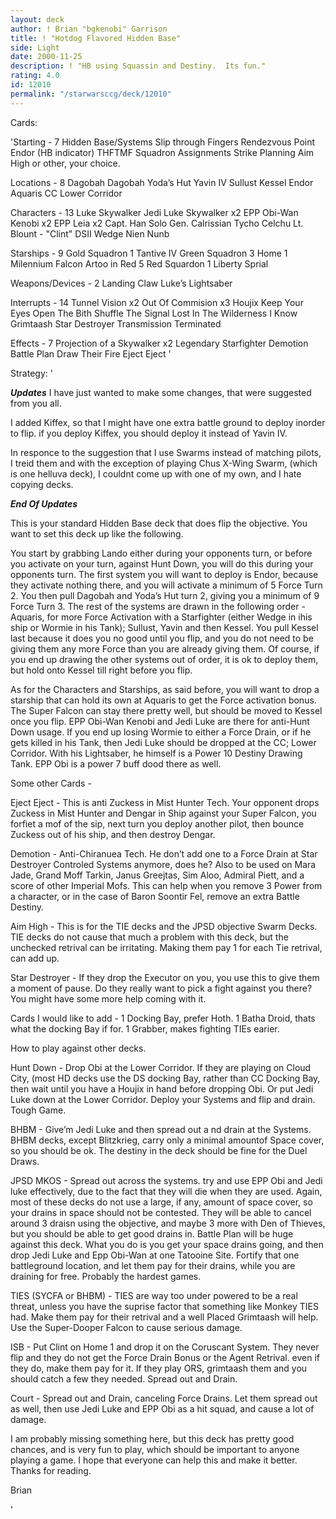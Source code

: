 ```yaml
---
layout: deck
author: ! Brian "bgkenobi" Garrison
title: ! "Hotdog Flavored Hidden Base"
side: Light
date: 2000-11-25
description: ! "HB using Squassin and Destiny.	Its fun."
rating: 4.0
id: 12010
permalink: "/starwarsccg/deck/12010"
---
```

Cards: 

'Starting - 7
Hidden Base/Systems Slip through Fingers
Rendezvous Point
Endor (HB indicator)
THFTMF
Squadron Assignments
Strike Planning
Aim High or other, your choice.

Locations - 8
Dagobah
Dagobah Yoda’s Hut
Yavin IV
Sullust
Kessel
Endor
Aquaris
CC Lower Corridor

Characters - 13
Luke Skywalker
Jedi Luke Skywalker x2
EPP Obi-Wan Kenobi x2
EPP Leia x2
Capt. Han Solo
Gen. Calrissian
Tycho Celchu
Lt. Blount - "Clint"
DSII Wedge
Nien Nunb

Starships - 9
Gold Squadron 1
Tantive IV
Green Squadron 3
Home 1
Milennium Falcon
Artoo in Red 5
Red Squardon 1
Liberty
Sprial

Weapons/Devices - 2
Landing Claw
Luke’s Lightsaber

Interrupts - 14
Tunnel Vision x2
Out Of Commision x3
Houjix
Keep Your Eyes Open
The Bith Shuffle
The Signal
Lost In The Wilderness
I Know
Grimtaash
Star Destroyer
Transmission Terminated

Effects - 7
Projection of a Skywalker x2
Legendary Starfighter
Demotion
Battle Plan
Draw Their Fire
Eject Eject
'

Strategy: '

***Updates***
I have just wanted to make some changes, that were suggested from you all.

I added Kiffex, so that I might have one extra battle ground to deploy inorder to flip.  if you deploy Kiffex, you should deploy it instead of Yavin IV.

In responce to the suggestion that I use Swarms instead of matching pilots, I treid them and with the exception of playing Chus X-Wing Swarm, (which is one helluva deck), I couldnt come up with one of my own, and I hate copying decks.

***End Of Updates***


This is your standard Hidden Base deck that does flip the objective.  You want to set this deck up like the following.

You start by grabbing Lando either during your opponents turn, or before you activate on your turn, against Hunt Down, you will do this during your opponents turn.  The first system you will want to deploy is Endor, because they activate nothing there, and you will activate a minimum of 5 Force Turn 2.  You then pull Dagobah and Yoda’s Hut turn 2, giving you a minimum of 9 Force Turn 3.  The rest of the systems are drawn in the following order - Aquaris, for more Force Activation with a Starfighter (either Wedge in ihis ship or Wormie in his Tank); Sullust, Yavin and then Kessel.  You pull Kessel last because it does you no good until you flip, and you do not need to be giving them any more Force than you are already giving them.  Of course, if you end up drawing the other systems out of order, it is ok to deploy them, but hold onto Kessel till right before you flip.

As for the Characters and Starships, as said before, you will want to drop a starship that can hold its own at Aquaris to get the Force activation bonus.  The Super Falcon can stay there pretty well, but should be moved to Kessel once you flip.  EPP Obi-Wan Kenobi and Jedi Luke are there for anti-Hunt Down usage.  If you end up losing Wormie to either a Force Drain, or if he gets killed in his Tank, then Jedi Luke should be dropped at the CC; Lower Corridor.	With his Lightsaber, he himself is a Power 10 Destiny Drawing Tank.  EPP Obi is a power 7 buff dood there as well.

Some other Cards -

Eject Eject - This is anti Zuckess in Mist Hunter Tech.  Your opponent drops Zuckess in Mist Hunter and Dengar in Ship against your Super Falcon, you forfiet a mof of the sip, next turn you deploy another pilot, then bounce Zuckess out of his ship, and then destroy Dengar.

Demotion - Anti-Chiranuea Tech.  He don’t add one to a Force Drain at Star Destroyer Controled Systems anymore, does he?	Also to be used on Mara Jade, Grand Moff Tarkin, Janus Greejtas, Sim Aloo, Admiral Piett, and a score of other Imperial Mofs.  This can help when you remove 3 Power from a character, or in the case of Baron Soontir Fel, remove an extra Battle Destiny.

Aim High - This is for the TIE decks and the JPSD objective Swarm Decks.  TIE decks do not cause that much a problem with this deck, but the unchecked retrival can be irritating.  Making them pay 1 for each Tie retrival, can add up.

Star Destroyer - If they drop the Executor on you, you use this to give them a moment of pause.  Do they really want to pick a fight against you there?  You might have some more help coming with it.

Cards I would like to add -
1 Docking Bay, prefer Hoth.
1 Batha Droid, thats what the docking Bay if for.
1 Grabber, makes fighting TIEs earier.


How to play against other decks.

Hunt Down - Drop Obi at the Lower Corridor.  If they are playing on Cloud City, (most HD decks use the DS docking Bay, rather than CC Docking Bay, then wait until you have a Houjix in hand before dropping Obi.  Or put Jedi Luke down at the Lower Corridor.  Deploy your Systems and flip and drain.  Tough Game.

BHBM -	Give’m Jedi Luke and then spread out a nd drain at the Systems.  BHBM decks, except Blitzkrieg, carry only a minimal amountof Space cover, so you should be ok.  The destiny in the deck should be fine for the Duel Draws.

JPSD MKOS - Spread out across the systems.  try and use EPP Obi and Jedi luke effectively, due to the fact that they will die when they are used.  Again, most of these decks do not use a large, if any, amount of space cover, so your drains in space should not be contested.  They will be able to cancel around 3 draisn using the objective, and maybe 3 more with Den of Thieves, but you should be able to get good drains in.  Battle Plan will be huge against this deck.  What you do is you get your space drains going, and then drop Jedi Luke and Epp Obi-Wan at one Tatooine Site.  Fortify that one battleground location, and let them pay for their drains, while you are draining for free.  Probably the hardest games.

TIES (SYCFA or BHBM) - TIES are way too under powered to be a real threat, unless you have the suprise factor that something like Monkey TIES had.  Make them pay for their retrival and a well Placed Grimtaash will help.  Use the Super-Dooper Falcon to cause serious damage.

ISB - Put Clint on Home 1 and drop it on the Coruscant System.	They never flip and they do not get the Force Drain Bonus or the Agent Retrival.  even if they do, make them pay for it.  If they play ORS, grimtaash them and you should catch a few they needed.  Spread out and Drain.

Court - Spread out and Drain, canceling Force Drains.  Let them spread out as well, then use Jedi Luke and EPP Obi as a hit squad, and cause a lot of damage.

I am probably missing something here, but this deck has pretty good chances, and is very fun to play, which should be important to anyone playing a game.  I hope that everyone can help this and make it better.  Thanks for reading.

Brian

'
